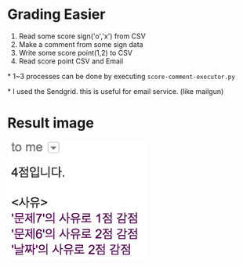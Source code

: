 Grading Easier
===

1. Read some score sign('o','x') from CSV
2. Make a comment from some sign data
3. Write some score point(1,2) to CSV
4. Read score point CSV and Email


\* 1~3 processes can be done by executing `score-comment-executor.py`

\* I used the Sendgrid. this is useful for email service. (like mailgun)

Result image
===

![alt tag](https://github.com/my-snippet/etc/blob/master/grading-easier/data/images/score_result_mail.png)

